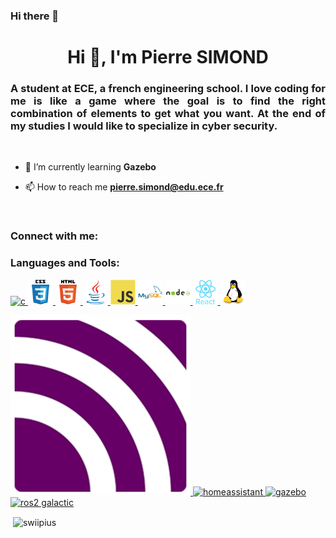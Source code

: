 ### Hi there 👋

<!--
**swiipius/swiipius** is a ✨ _special_ ✨ repository because its `README.md` (this file) appears on your GitHub profile.

Here are some ideas to get you started:

- 🔭 I’m currently working on ...
- 🌱 I’m currently learning ...
- 👯 I’m looking to collaborate on ...
- 🤔 I’m looking for help with ...
- 💬 Ask me about ...
- 📫 How to reach me: ...
- 😄 Pronouns: ...
- ⚡ Fun fact: ...

-->

<link rel="stylesheet" href="https://cdn.jsdelivr.net/gh/devicons/devicon@v2.15.1/devicon.min.css">

<h1 align="center">Hi 👋, I'm Pierre SIMOND</h1>
<h3 align="justify">A student at ECE, a french engineering school. I love coding for me is like a game where the goal is to find the right combination of elements to get what you want. At the end of my studies I would like to specialize in cyber security.</h3>

<br>

- 🌱 I’m currently learning **Gazebo**

- 📫 How to reach me **pierre.simond@edu.ece.fr**

<br>

<h3 align="left">Connect with me:</h3>
<p align="left">
<a href="https://linkedin.com/in/pierresim" target="blank"><i align="center" class="devicon-linkedin-plain colored"></i></a>
</p>

<h3 align="left">Languages and Tools:</h3>
<p align="left"><a href="https://www.cprogramming.com/" target="_blank" rel="noreferrer"> <img src="https://raw.githubusercontent.com/devicons/devicon/master/icons/c c-original.svg" alt="c" width="40" height="40"/> </a> 
<a href="https://www.w3schools.com/css/" target="_blank" rel="noreferrer"> <img src="https://raw.githubusercontent.com/devicons/devicon/master/icons/css3/css3-original-wordmark.svg" alt="css3" width="40" height="40"/> </a> 
<a href="https://www.w3.org/html/" target="_blank" rel="noreferrer"> <img src="https://raw.githubusercontent.com/devicons/devicon/master/icons/html5/html5-original-wordmark.svg" alt="html5" width="40" height="40"/> </a> 
<a href="https://www.java.com" target="_blank" rel="noreferrer"> <img src="https://raw.githubusercontent.com/devicons/devicon/master/icons/java/java-original.svg" alt="java" width="40" height="40"/> </a> 
<a href="https://developer.mozilla.org/en-US/docs/Web/JavaScript" target="_blank" rel="noreferrer"> <img src="https://raw.githubusercontent.com/devicons/devicon/master/icons/javascript/javascript-original.svg" alt="javascript" width="40" height="40"/> </a> 
<a href="https://www.mysql.com/" target="_blank" rel="noreferrer"> <img src="https://raw.githubusercontent.com/devicons/devicon/master/icons/mysql/mysql-original-wordmark.svg" alt="mysql" width="40" height="40"/> </a> 
<a href="https://nodejs.org" target="_blank" rel="noreferrer"> <img src="https://raw.githubusercontent.com/devicons/devicon/master/icons/nodejs/nodejs-original-wordmark.svg" alt="nodejs" width="40" height="40"/> </a> 
<a href="https://reactjs.org/" target="_blank" rel="noreferrer"> <img src="https://raw.githubusercontent.com/devicons/devicon/master/icons/react/react-original-wordmark.svg" alt="react" width="40" height="40"/> </a> 
<a href="https://www.linux.org/" target="_blank" rel="noreferrer"> <img src="https://raw.githubusercontent.com/devicons/devicon/master/icons/linux/linux-original.svg" alt="linux" width="40" height="40"/> </a> 
<a href="https://www.arduino.cc//" target="_blank" rel="noreferrer"> <i class="devicon-arduino-plain-wordmark colored"></i> </a>
<a href="https://www.raspberrypi.com/" target="_blank" rel="noreferrer"> <i class="devicon-raspberrypi-line colored"></i> </a>

<a href="https://mqtt.org/" target="_blank" rel="noreferrer"> <img src="https://raw.githubusercontent.com/github/explore/6afe2c43768e7ef1e252839a1f1c12b730faa007/topics/mqtt/mqtt.png"></img> </a>
<a href="https://www.home-assistant.io/" target="_blank" rel="noreferrer"> <img src="https://github.com/home-assistant/assets/blob/master/logo/logo-pretty.png" alt="homeassistant"></img> </a>
<a href="https://gazebosim.org/home" target="_blank" rel="noreferrer"> <img src="https://seeklogo.com/images/G/gazebo-logo-51C46471CA-seeklogo.com.png" alt="gazebo"></img> </a>
<a href="https://docs.ros.org/en/galactic/index.html" target="_blank" rel="noreferrer"> <img src="https://images.squarespace-cdn.com/content/v1/606d378755a86f589aa297b7/1621897385511-NS0QWVKNHWBGWPM39B7L/ros_logo_large.png" alt="ros2 galactic"></img> </a>

<p>&nbsp;<img align="center" src="https://github-readme-stats.vercel.app/api?username=swiipius&show_icons=true&locale=en" alt="swiipius" /></p>

<p>&nbsp;</p>


